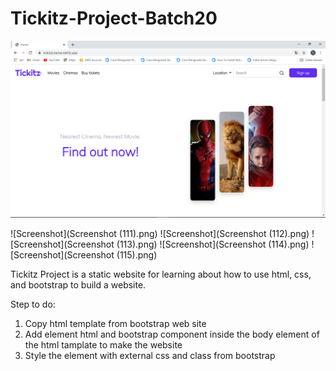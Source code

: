# Tickitz-Project-Batch20

![github-small](https://github.com/Yosef1997/Tickitz-Project-Batch20/blob/main/images/Screenshot(110).png)

![Screenshot](Screenshot (111).png)
![Screenshot](Screenshot (112).png)
![Screenshot](Screenshot (113).png)
![Screenshot](Screenshot (114).png)
![Screenshot](Screenshot (115).png)

Tickitz Project is a static website for learning about how to use html, css, and bootstrap to build a website.

Step to do:
1. Copy html template from bootstrap web site
2. Add element html and bootstrap component inside the body element of the html tamplate to make the website
3. Style the element with external css and class from bootstrap
